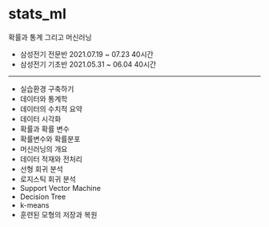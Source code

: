 # stats_ml
확률과 통계 그리고 머신러닝

* 삼성전기 전문반 2021.07.19 ~ 07.23 40시간
* 삼성전기 기초반 2021.05.31 ~ 06.04 40시간

--- 
* 실습환경 구축하기
* 데이터와 통계학
* 데이터의 수치적 요약
* 데이터 시각화
* 확률과 확률 변수
* 확률변수와 확률분포
* 머신러닝의 개요
* 데이터 적재와 전처리
* 선형 회귀 분석
* 로지스틱 회귀 분석
* Support Vector Machine
* Decision Tree
* k-means
* 훈련된 모형의 저장과 복원
